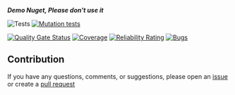 ***Demo Nuget, Please don't use it***

![Tests](https://github.com/nelson-tests/Test.Nuget.Please.Dont.Use/actions/workflows/tests.yml/badge.svg)
[![Mutation tests](https://img.shields.io/endpoint?style=flat&url=https%3A%2F%2Fbadge-api.stryker-mutator.io%2Fgithub.com%2Fnelson-tests%2FTest.Nuget.Please.Dont.Use%2Fmain)](https://dashboard.stryker-mutator.io/reports/github.com/nelson-tests/Test.Nuget.Please.Dont.Use/main)

[![Quality Gate Status](https://sonarcloud.io/api/project_badges/measure?project=nelson-tests_Test.Nuget.Please.Dont.Use&metric=alert_status)](https://sonarcloud.io/summary/new_code?id=nelson-tests_Test.Nuget.Please.Dont.Use)
[![Coverage](https://sonarcloud.io/api/project_badges/measure?project=nelson-tests_Test.Nuget.Please.Dont.Use&metric=coverage)](https://sonarcloud.io/summary/new_code?id=nelson-tests_Test.Nuget.Please.Dont.Use)
[![Reliability Rating](https://sonarcloud.io/api/project_badges/measure?project=nelson-tests_Test.Nuget.Please.Dont.Use&metric=reliability_rating)](https://sonarcloud.io/summary/new_code?id=nelson-tests_Test.Nuget.Please.Dont.Use)
[![Bugs](https://sonarcloud.io/api/project_badges/measure?project=nelson-tests_Test.Nuget.Please.Dont.Use&metric=bugs)](https://sonarcloud.io/summary/new_code?id=nelson-tests_Test.Nuget.Please.Dont.Use)




## Contribution

If you have any questions, comments, or suggestions, please open an [issue](https://github.com/nelson-tests/Test.Nuget.Please.Dont.Use/issues/new/choose) or create a [pull request](https://github.com/nelson-tests/Test.Nuget.Please.Dont.Use/compare)